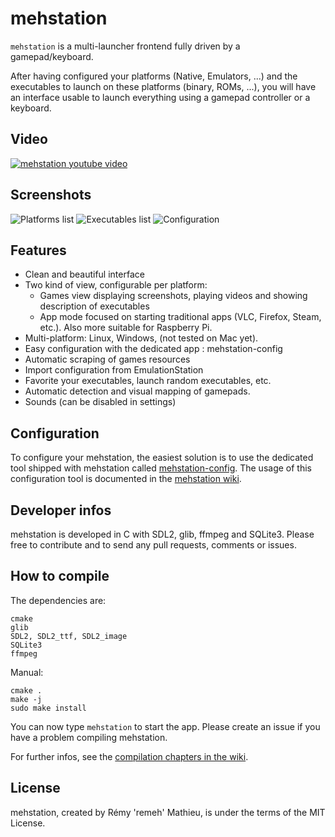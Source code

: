 # mehstation


`mehstation` is a multi-launcher frontend fully driven by a gamepad/keyboard.

After having configured your platforms (Native, Emulators, ...) and the executables to launch on these platforms (binary, ROMs, ...), you will  have an interface usable to launch everything using a gamepad controller or a keyboard.

## Video

[![mehstation youtube video](http://img.youtube.com/vi/FxudzfhMTlU/0.jpg)](https://www.youtube.com/watch?v=FxudzfhMTlU)

## Screenshots

![Platforms list](http://c.remy.io/9YHrbWZm)
![Executables list](http://c.remy.io/oH0ki0Su)
![Configuration](http://c.remy.io/UWI1B1Ue)

## Features

  * Clean and beautiful interface
  * Two kind of view, configurable per platform:
    * Games view displaying screenshots, playing videos and showing description of executables
    * App mode focused on starting traditional apps (VLC, Firefox, Steam, etc.). Also more suitable for Raspberry Pi.
  * Multi-platform: Linux, Windows, (not tested on Mac yet).
  * Easy configuration with the dedicated app : mehstation-config
  * Automatic scraping of games resources
  * Import configuration from EmulationStation
  * Favorite your executables, launch random executables, etc.
  * Automatic detection and visual mapping of gamepads.
  * Sounds (can be disabled in settings)

## Configuration

To configure your mehstation, the easiest solution is to use the dedicated tool shipped with mehstation called [mehstation-config](https://github.com/remeh/mehstation-config). The usage of this configuration tool is documented in the [mehstation wiki](https://github.com/remeh/mehstation/wiki).

## Developer infos

mehstation is developed in C with SDL2, glib, ffmpeg and SQLite3.
Please free to contribute and to send any pull requests, comments or issues.

## How to compile

The dependencies are:

```
cmake
glib
SDL2, SDL2_ttf, SDL2_image
SQLite3
ffmpeg
```

Manual:

```
cmake .
make -j
sudo make install
```

You can now type `mehstation` to start the app.
Please create an issue if you have a problem compiling mehstation.

For further infos, see the [compilation chapters in the wiki](https://github.com/remeh/mehstation/wiki).


## License

mehstation, created by Rémy 'remeh' Mathieu, is under the terms of the MIT License.
